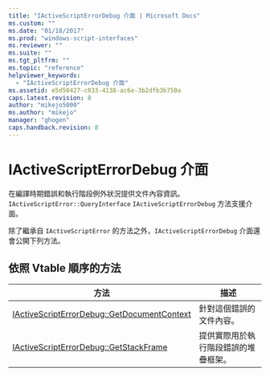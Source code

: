 ```yaml
---
title: "IActiveScriptErrorDebug 介面 | Microsoft Docs"
ms.custom: ""
ms.date: "01/18/2017"
ms.prod: "windows-script-interfaces"
ms.reviewer: ""
ms.suite: ""
ms.tgt_pltfrm: ""
ms.topic: "reference"
helpviewer_keywords: 
  - "IActiveScriptErrorDebug 介面"
ms.assetid: e5d50427-c033-4138-ac6e-3b2dfb3b750a
caps.latest.revision: 8
author: "mikejo5000"
ms.author: "mikejo"
manager: "ghogen"
caps.handback.revision: 8
---
```

# IActiveScriptErrorDebug 介面
在編譯時期錯誤和執行階段例外狀況提供文件內容資訊。  `IActiveScriptError::QueryInterface` `IActiveScriptErrorDebug` 方法支援介面。  
  
 除了繼承自 `IActiveScriptError` 的方法之外，`IActiveScriptErrorDebug` 介面還會公開下列方法。  
  
## 依照 Vtable 順序的方法  
  
|方法|描述|  
|--------|--------|  
|[IActiveScriptErrorDebug::GetDocumentContext](../../winscript/reference/iactivescripterrordebug-getdocumentcontext.md)|針對這個錯誤的文件內容。|  
|[IActiveScriptErrorDebug::GetStackFrame](../../winscript/reference/iactivescripterrordebug-getstackframe.md)|提供實際用於執行階段錯誤的堆疊框架。|